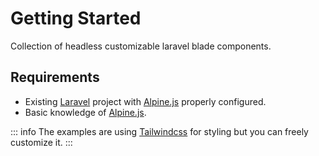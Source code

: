 # Getting Started

Collection of headless customizable laravel blade components.

## Requirements

- Existing [Laravel](https://laravel.com/) project with [Alpine.js](https://alpinejs.dev/) properly configured.
- Basic knowledge of [Alpine.js](https://alpinejs.dev/).

::: info
The examples are using [Tailwindcss](https://tailwindcss.com/) for styling but you can freely customize it.
:::
